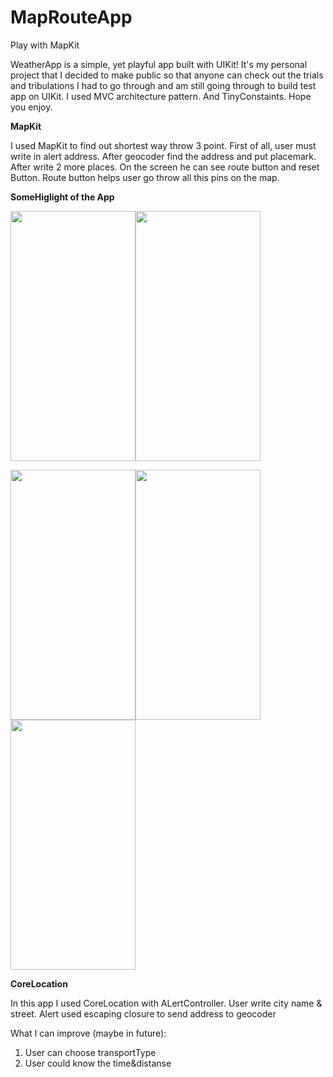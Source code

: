 # MapRouteApp
Play with MapKit

WeatherApp is a simple, yet playful app built with UIKit! It's my personal project that I decided to make public so that anyone can check out the trials and tribulations
I had to go through and am still going through to build test app on UIKit. I used MVC architecture pattern. And TinyConstaints. Hope you enjoy.

**MapKit**

I used MapKit to find out shortest way throw 3 point. First of all, user must write in alert address. After geocoder find the address and put placemark. 
After write 2 more places. On the screen he can see route button and reset Button. Route button helps user go throw all this pins on the map.  

**SomeHiglight of the App**

<img src="https://user-images.githubusercontent.com/88784467/217894565-fcdc1aa4-32d6-4cc7-aa19-83599a8e05e4.png" width="200" height="400"><img src="https://user-images.githubusercontent.com/88784467/217894794-31e5a676-fee1-4749-b609-7dfc73687ddb.png" width="200" height="400">

<img src="https://user-images.githubusercontent.com/88784467/217895032-835a9498-b876-4ae1-ab47-f4c59130f7be.png" width="200" height="400"><img src="https://user-images.githubusercontent.com/88784467/217894410-9ebc5a69-6721-4773-b9ad-e7f0771d796e.png" width="200" height="400"><img src="https://user-images.githubusercontent.com/88784467/217894466-0bdce0c3-6d01-428a-aa26-322408dfbb22.png" width="200" height="400">


**CoreLocation** 

In this app I used CoreLocation with ALertController. User write city name & street. Alert used escaping closure to send address to geocoder


What I can improve (maybe in future):
1. User can choose transportType 
2. User could know the time&distanse 

